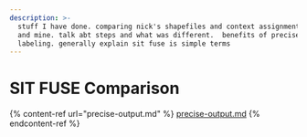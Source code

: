```yaml
---
description: >-
  stuff I have done. comparing nick's shapefiles and context assignment output
  and mine. talk abt steps and what was different.  benefits of precise
  labeling. generally explain sit fuse is simple terms
---
```


# SIT FUSE Comparison



{% content-ref url="precise-output.md" %}
[precise-output.md](precise-output.md)
{% endcontent-ref %}

